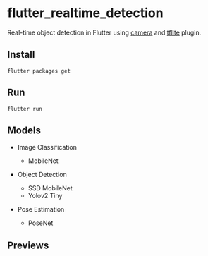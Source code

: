 # flutter_realtime_detection

Real-time object detection in Flutter using [camera](https://pub.dartlang.org/packages/camera) and [tflite](https://pub.dartlang.org/packages/tflite) plugin. 

## Install 

```
flutter packages get
```

## Run

```
flutter run
```

## Models

- Image Classification
  - MobileNet

- Object Detection
  - SSD MobileNet
  - Yolov2 Tiny

- Pose Estimation 
  - PoseNet

## Previews


